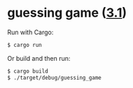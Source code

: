 # guessing game ([3.1](https://doc.rust-lang.org/book/guessing-game.html))

Run with Cargo:

```bash
$ cargo run
```

Or build and then run:

```bash
$ cargo build
$ ./target/debug/guessing_game
```
